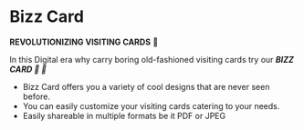 # Bizz Card 
**REVOLUTIONIZING VISITING CARDS** 🪪

In this Digital era why carry boring old-fashioned visiting cards try our ***BIZZ CARD 🤑 🤑***

- Bizz Card offers you a variety of cool designs that are never seen before.
- You can easily customize your visiting cards catering to your needs.
- Easily shareable in multiple formats be it PDF or JPEG
